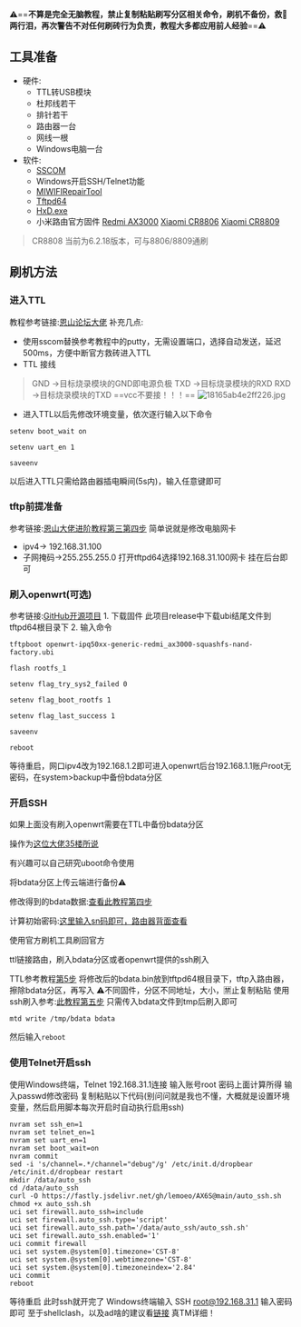 ⚠️==**不算是完全无脑教程，禁止复制粘贴刷写分区相关命令，刷机不备份，救🐔两行泪，再次警告不对任何刷砖行为负责，教程大多都应用前人经验**==⚠️
## 工具准备
- 硬件: 
	- TTL转USB模块
	- 杜邦线若干
	- 排针若干
	- 路由器一台
	- 网线一根
	- Windows电脑一台
- 软件:
     - [SSCOM](http://www.viewprotech.com/upfile/2019/06/20190603155148_810.rar)
     - Windows开启SSH/Telnet功能
     - [MIWIFIRepairTool](https://bigota.miwifi.com/xiaoqiang/tools/MIWIFIRepairTool.x86.zip)
     - [Tftpd64](https://bitbucket.org/phjounin/tftpd64/downloads/Tftpd64-4.64-setup.exe)
     - [HxD.exe](https://github.com/lemoeo/AX6S/raw/main/%E5%B7%A5%E5%85%B7/HxD.zip)
     - 小米路由官方固件
	     [Redmi AX3000](https://cdn.cnbj1.fds.api.mi-img.com/xiaoqiang/rom/ra81/miwifi_ra81_firmware_2c953_1.0.62.bin)
	     [Xiaomi CR8806](https://cdn.cnbj1.fds.api.mi-img.com/xiaoqiang/rom/cr8806/miwifi_cr8806_firmware_4622b_6.2.33.bin)
	     [Xiaomi CR8809](https://cdn.cnbj1.fds.api.mi-img.com/xiaoqiang/rom/cr8809/miwifi_cr8809_firmware_46dab_6.2.136.bin)
> CR8808 当前为6.2.18版本，可与8806/8809通刷
## 刷机方法
### 进入TTL
教程参考链接:[恩山论坛大佬](https://www.right.com.cn/forum/forum.php?mod=viewthread&tid=8255711&highlight=ttl&mobile=2)
补充几点:
- 使用sscom替换参考教程中的putty，无需设置端口，选择自动发送，延迟500ms，方便中断官方救砖进入TTL
- TTL 接线 
>  GND ->目标烧录模块的GND即电源负极
>  TXD  ->目标烧录模块的RXD
>  RXD  ->目标烧录模块的TXD
>  ==vcc不要接！！！==
>  ![18165ab4e2ff226.jpg](https://s2.loli.net/2023/01/13/nm5ZOoNFHKQT48L.jpg)
- 进入TTL以后先修改环境变量，依次逐行输入以下命令
```
setenv boot_wait on
```

```
setenv uart_en 1
```

```
saveenv
```
以后进入TTL只需给路由器插电瞬间(5s内)，输入任意键即可
### tftp前提准备
参考链接:[恩山大佬进阶教程第三第四步](https://www.right.com.cn/FORUM/forum.php?mod=viewthread&tid=8255773&page=1#pid17537975)
简单说就是修改电脑网卡
- ipv4-> 192.168.31.100
- 子网掩码->255.255.255.0
打开tftpd64选择192.168.31.100网卡
挂在后台即可
### 刷入openwrt(可选)
参考链接:[GitHub开源项目](https://github.com/hzyitc/openwrt-redmi-ax3000)
	1. 下载固件 此项目release中下载ubi结尾文件到tftpd64根目录下
	2. 输入命令
```
tftpboot openwrt-ipq50xx-generic-redmi_ax3000-squashfs-nand-factory.ubi
```

```
flash rootfs_1
```

```
setenv flag_try_sys2_failed 0
```

```
setenv flag_boot_rootfs 1
```

```
setenv flag_last_success 1
```

```
saveenv
```

```
reboot
```
等待重启，网口ipv4改为192.168.1.2即可进入openwrt后台192.168.1.1账户root无密码，在system>backup中备份bdata分区

### 开启SSH
如果上面没有刷入openwrt需要在TTL中备份bdata分区


操作为[这位大佬35楼所说](https://www.right.com.cn/forum/thread-8268392-1-1.html)

有兴趣可以自己研究uboot命令使用

将bdata分区上传云端进行备份⚠️

修改得到的bdata数据:[查看此教程第四步](https://post.m.smzdm.com/p/axzwv9w9/)

计算初始密码:[这里输入sn码即可，路由器背面查看](https://miwifi.dev/ssh)

使用官方刷机工具刷回官方

ttl链接路由，刷入bdata分区或者openwrt提供的ssh刷入

TTL参考教程[第5步](https://www.right.com.cn/FORUM/forum.php?mod=viewthread&tid=8255773&page=1#pid17537975)
将修改后的bdata.bin放到tftpd64根目录下，tftp入路由器，擦除bdata分区，再写入
⚠️不同固件，分区不同地址，大小，🈲止复制粘贴
使用ssh刷入参考:[此教程第五步](https://post.m.smzdm.com/p/axzwv9w9/)
只需传入bdata文件到tmp后刷入即可
```
mtd write /tmp/bdata bdata
```
然后输入`reboot`
### 使用Telnet开启ssh
使用Windows终端，Telnet 192.168.31.1连接
输入账号root
密码上面计算所得
输入passwd修改密码
复制粘贴以下代码(别问问就是我也不懂，大概就是设置环境变量，然后启用脚本每次开启时自动执行启用ssh)
```
nvram set ssh_en=1
nvram set telnet_en=1
nvram set uart_en=1
nvram set boot_wait=on
nvram commit
sed -i 's/channel=.*/channel="debug"/g' /etc/init.d/dropbear
/etc/init.d/dropbear restart
mkdir /data/auto_ssh
cd /data/auto_ssh
curl -O https://fastly.jsdelivr.net/gh/lemoeo/AX6S@main/auto_ssh.sh
chmod +x auto_ssh.sh
uci set firewall.auto_ssh=include
uci set firewall.auto_ssh.type='script'
uci set firewall.auto_ssh.path='/data/auto_ssh/auto_ssh.sh'
uci set firewall.auto_ssh.enabled='1'
uci commit firewall
uci set system.@system[0].timezone='CST-8'
uci set system.@system[0].webtimezone='CST-8'
uci set system.@system[0].timezoneindex='2.84'
uci commit
reboot
```
等待重启
此时ssh就开完了
Windows终端输入 SSH root@192.168.31.1
输入密码即可
至于shellclash，以及ad啥的建议看[链接](https://www.right.com.cn/forum/forum.php?mod=viewthread&tid=8267066&extra=page%3D1&mobile=2)
真TM详细！
